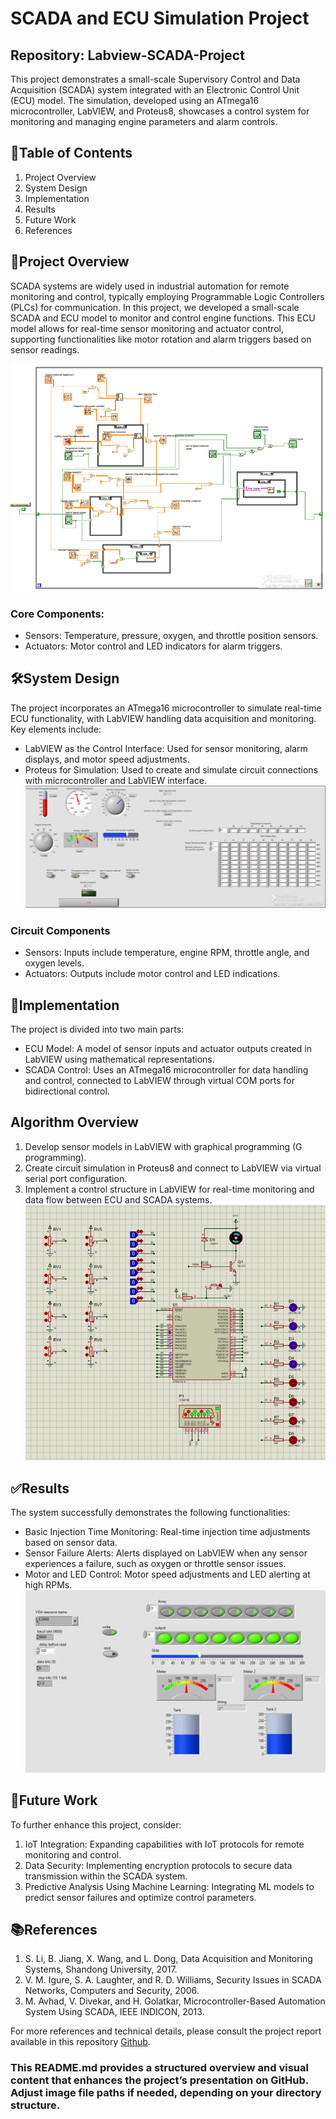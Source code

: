 # SCADA and ECU Simulation Project
## Repository: Labview-SCADA-Project

This project demonstrates a small-scale Supervisory Control and Data Acquisition (SCADA) system integrated with an Electronic Control Unit (ECU) model. The simulation, developed using an ATmega16 microcontroller, LabVIEW, and Proteus8, showcases a control system for monitoring and managing engine parameters and alarm controls.

## 📑Table of Contents
1. Project Overview
2. System Design
3. Implementation
4. Results
5. Future Work
6. References

## 📌Project Overview
SCADA systems are widely used in industrial automation for remote monitoring and control, typically employing Programmable Logic Controllers (PLCs) for communication. In this project, we developed a small-scale SCADA and ECU model to monitor and control engine functions. This ECU model allows for real-time sensor monitoring and actuator control, supporting functionalities like motor rotation and alarm triggers based on sensor readings.

![Logo](images/ecu1.PNG)

### Core Components:
- Sensors: Temperature, pressure, oxygen, and throttle position sensors.
- Actuators: Motor control and LED indicators for alarm triggers.

## 🛠️System Design
The project incorporates an ATmega16 microcontroller to simulate real-time ECU functionality, with LabVIEW handling data acquisition and monitoring. Key elements include:

- LabVIEW as the Control Interface: Used for sensor monitoring, alarm displays, and motor speed adjustments.
- Proteus for Simulation: Used to create and simulate circuit connections with microcontroller and LabVIEW interface.
![Logo](images/panelssss.PNG)

### Circuit Components
- Sensors: Inputs include temperature, engine RPM, throttle angle, and oxygen levels.
- Actuators: Outputs include motor control and LED indications.

## 🧩Implementation
The project is divided into two main parts:

- ECU Model: A model of sensor inputs and actuator outputs created in LabVIEW using mathematical representations.
- SCADA Control: Uses an ATmega16 microcontroller for data handling and control, connected to LabVIEW through virtual COM ports for bidirectional control.

## Algorithm Overview 
1. Develop sensor models in LabVIEW with graphical programming (G programming).
2. Create circuit simulation in Proteus8 and connect to LabVIEW via virtual serial port configuration.
3. Implement a control structure in LabVIEW for real-time monitoring and data flow between ECU and SCADA systems.
![Logo](images/index11111.PNG)

## ✅Results
The system successfully demonstrates the following functionalities:
- Basic Injection Time Monitoring: Real-time injection time adjustments based on sensor data.
- Sensor Failure Alerts: Alerts displayed on LabVIEW when any sensor experiences a failure, such as oxygen or throttle sensor issues.
- Motor and LED Control: Motor speed adjustments and LED alerting at high RPMs.
![Logo](images/sfhesfweyfgrahfgeaurvaegvfrgfre.PNG)

## 🔮Future Work
To further enhance this project, consider:
1. IoT Integration: Expanding capabilities with IoT protocols for remote monitoring and control.
2. Data Security: Implementing encryption protocols to secure data transmission within the SCADA system.
3. Predictive Analysis Using Machine Learning: Integrating ML models to predict sensor failures and optimize control parameters.

## 📚References
1. S. Li, B. Jiang, X. Wang, and L. Dong, Data Acquisition and Monitoring Systems, Shandong University, 2017.
2. V. M. Igure, S. A. Laughter, and R. D. Williams, Security Issues in SCADA Networks, Computers and Security, 2006.
3. M. Avhad, V. Divekar, and H. Golatkar, Microcontroller-Based Automation System Using SCADA, IEEE INDICON, 2013.

For more references and technical details, please consult the project report available in this repository [Github](https://github.com/damodharpai707/Labview-SCADA-Project/blob/main/SCADA%20Report/Scada%20Application%20Report.pdf).


### This README.md provides a structured overview and visual content that enhances the project’s presentation on GitHub. Adjust image file paths if needed, depending on your directory structure.
